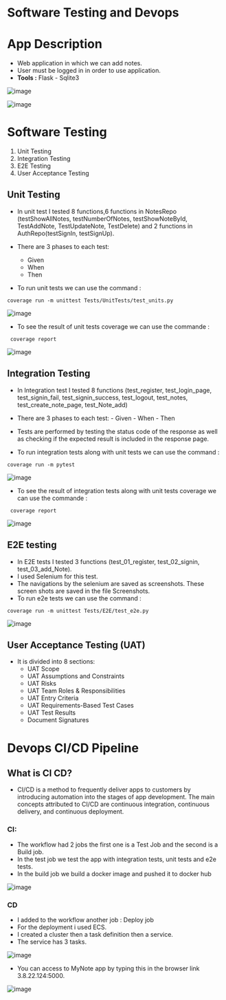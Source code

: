 # Software Testing and Devops 
  # App Description
  - Web application in which we can add notes.
  - User must be logged in in order to use application.
  - **Tools :** Flask - Sqlite3 
  
  ![image](https://user-images.githubusercontent.com/56639521/172022171-ab6cec3c-d4f6-432d-b603-8e8aef8da52d.png)
  
  ![image](https://user-images.githubusercontent.com/56639521/172022129-2c8a90d5-811d-4536-af1f-4e37cef09e08.png)
  
  # Software Testing
  
  1. Unit Testing
  2. Integration Testing
  3. E2E Testing
  4. User Acceptance Testing
  
  ## Unit Testing
  
  - In unit test I tested 8 functions,6 functions in NotesRepo (testShowAllNotes, testNumberOfNotes, testShowNoteById, TestAddNote, TestUpdateNote, TestDelete) and 2 functions in AuthRepo(testSignIn, testSignUp).
  - There are 3 phases to each test:
  
    - Given
    - When
    - Then
    
   - To run unit tests we can use the command : 
   ```
   coverage run -m unittest Tests/UnitTests/test_units.py
   ```
   ![image](https://user-images.githubusercontent.com/56639521/172022026-0a0a8f83-71fd-41d9-ac61-caadb6a5c2d0.png)  
   
   - To see the result of unit tests coverage we can use the commande : 
   ```
    coverage report
   ```
   ![image](https://user-images.githubusercontent.com/56639521/172044870-21b1fd8b-c989-4b08-8aeb-2e27f102f1bb.png)
   
   
   ## Integration Testing
   
   - In Integration test I tested 8 functions (test_register, test_login_page, test_signin_fail, test_signin_success, test_logout, test_notes, test_create_note_page, test_Note_add)
   - There are 3 phases to each test:
    - Given
    - When
    - Then
   - Tests are performed by testing the status code of the response as well as checking if the expected result is included in the response page.     
   
   - To run integration tests along with unit tests we can use the command : 
   ```
   coverage run -m pytest
   ```
   ![image](https://user-images.githubusercontent.com/56639521/172032606-85ab3d4a-08e7-4696-879b-63478b0e3f17.png)
   
   - To see the result of integration tests along with unit tests coverage we can use the commande :
   ```
    coverage report
   ``` 
  ![image](https://user-images.githubusercontent.com/56639521/172045527-5df2034a-4bf0-40e0-ae0e-6a13b054dafa.png)
  
  ## E2E testing
  - In E2E tests I tested 3 functions (test_01_register, test_02_signin, test_03_add_Note).
  - I used Selenium for this test.
  - The navigations by the selenium are saved as screenshots. These screen shots are saved in the file Screenshots.
  - To run e2e tests we can use the command : 
  ```
  coverage run -m unittest Tests/E2E/test_e2e.py
  ``` 
  
![image](https://user-images.githubusercontent.com/56639521/172171641-05e5b328-773a-4823-94b6-57db4348237c.png)


  
  
  ## User Acceptance Testing (UAT)
  - It is divided into 8 sections:
     - UAT Scope
     - UAT Assumptions and Constraints
     - UAT Risks
     - UAT Team Roles & Responsibilities
     - UAT Entry Criteria
     - UAT Requirements-Based Test Cases
     - UAT Test Results
     - Document Signatures


  # Devops CI/CD Pipeline
  ## What is CI CD?
   - CI/CD is a method to frequently deliver apps to customers by introducing automation into the stages of app development. The main concepts attributed to CI/CD are      continuous integration, continuous delivery, and continuous deployment.
   ### CI:
   - The workflow had 2 jobs the first one is a Test Job and the second is a Build job.
   - In the test job we test the app with integration tests, unit tests and e2e tests.
   - In the build job we build a docker image and pushed it to docker hub
   
   ![image](https://user-images.githubusercontent.com/56639521/172193606-68d15665-78ca-4180-a2ce-7f0825c2a483.png)

  ### CD
  
  - I added to the  workflow another job : Deploy job
  - For the deployment i used ECS.
  - I created a cluster then a task definition then a service.
  - The service has 3 tasks.
  
  ![image](https://user-images.githubusercontent.com/56639521/172431737-e0aa1659-702a-460c-8585-d2dc18aa3885.png)
  
  
  - You can access to MyNote app by typing this in the browser link 3.8.22.124:5000.

  ![image](https://user-images.githubusercontent.com/56639521/172434188-e6b01554-112b-4cc9-805c-6d29b5e0b855.png)

